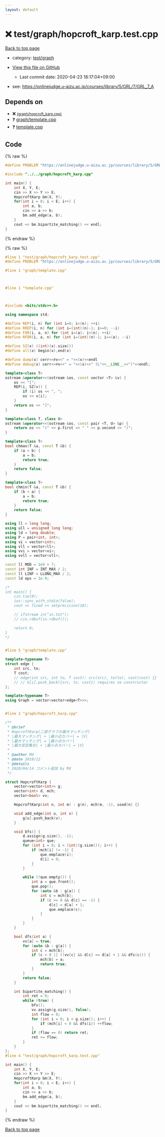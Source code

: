 ```yaml
---
layout: default
---
```


<!-- mathjax config similar to math.stackexchange -->
<script type="text/javascript" async
  src="https://cdnjs.cloudflare.com/ajax/libs/mathjax/2.7.5/MathJax.js?config=TeX-MML-AM_CHTML">
</script>
<script type="text/x-mathjax-config">
  MathJax.Hub.Config({
    TeX: { equationNumbers: { autoNumber: "AMS" }},
    tex2jax: {
      inlineMath: [ ['$','$'] ],
      processEscapes: true
    },
    "HTML-CSS": { matchFontHeight: false },
    displayAlign: "left",
    displayIndent: "2em"
  });
</script>

<script type="text/javascript" src="https://cdnjs.cloudflare.com/ajax/libs/jquery/3.4.1/jquery.min.js"></script>
<script src="https://cdn.jsdelivr.net/npm/jquery-balloon-js@1.1.2/jquery.balloon.min.js" integrity="sha256-ZEYs9VrgAeNuPvs15E39OsyOJaIkXEEt10fzxJ20+2I=" crossorigin="anonymous"></script>
<script type="text/javascript" src="../../../assets/js/copy-button.js"></script>
<link rel="stylesheet" href="../../../assets/css/copy-button.css" />


# :x: test/graph/hopcroft_karp.test.cpp

<a href="../../../index.html">Back to top page</a>

* category: <a href="../../../index.html#baa37bfd168b079b758c0db816f7295f">test/graph</a>
* <a href="{{ site.github.repository_url }}/blob/master/test/graph/hopcroft_karp.test.cpp">View this file on GitHub</a>
    - Last commit date: 2020-04-23 18:17:04+09:00


* see: <a href="https://onlinejudge.u-aizu.ac.jp/courses/library/5/GRL/7/GRL_7_A">https://onlinejudge.u-aizu.ac.jp/courses/library/5/GRL/7/GRL_7_A</a>


## Depends on

* :x: <a href="../../../library/graph/hopcroft_karp.cpp.html"> <small>(graph/hopcroft_karp.cpp)</small></a>
* :question: <a href="../../../library/graph/template.cpp.html">graph/template.cpp</a>
* :question: <a href="../../../library/template.cpp.html">template.cpp</a>


## Code

<a id="unbundled"></a>
{% raw %}
```cpp
#define PROBLEM "https://onlinejudge.u-aizu.ac.jp/courses/library/5/GRL/7/GRL_7_A"

#include "../../graph/hopcroft_karp.cpp"

int main() {
    int X, Y, E;
    cin >> X >> Y >> E;
    HopcroftKarp bm(X, Y);
    for(int i = 0; i < E; i++) {
        int a, b;
        cin >> a >> b;
        bm.add_edge(a, b);
    }
    cout << bm.bipartite_matching() << endl;
}

```
{% endraw %}

<a id="bundled"></a>
{% raw %}
```cpp
#line 1 "test/graph/hopcroft_karp.test.cpp"
#define PROBLEM "https://onlinejudge.u-aizu.ac.jp/courses/library/5/GRL/7/GRL_7_A"

#line 1 "graph/template.cpp"



#line 1 "template.cpp"



#include <bits/stdc++.h>

using namespace std;

#define REP(i, n) for (int i=0; i<(n); ++i)
#define RREP(i, n) for (int i=(int)(n)-1; i>=0; --i)
#define FOR(i, a, n) for (int i=(a); i<(n); ++i)
#define RFOR(i, a, n) for (int i=(int)(n)-1; i>=(a); --i)

#define SZ(x) ((int)(x).size())
#define all(x) begin(x),end(x)

#define dump(x) cerr<<#x<<" = "<<(x)<<endl
#define debug(x) cerr<<#x<<" = "<<(x)<<" (L"<<__LINE__<<")"<<endl;

template<class T>
ostream &operator<<(ostream &os, const vector <T> &v) {
    os << "[";
    REP(i, SZ(v)) {
        if (i) os << ", ";
        os << v[i];
    }
    return os << "]";
}

template<class T, class U>
ostream &operator<<(ostream &os, const pair <T, U> &p) {
    return os << "(" << p.first << " " << p.second << ")";
}

template<class T>
bool chmax(T &a, const T &b) {
    if (a < b) {
        a = b;
        return true;
    }
    return false;
}

template<class T>
bool chmin(T &a, const T &b) {
    if (b < a) {
        a = b;
        return true;
    }
    return false;
}

using ll = long long;
using ull = unsigned long long;
using ld = long double;
using P = pair<int, int>;
using vi = vector<int>;
using vll = vector<ll>;
using vvi = vector<vi>;
using vvll = vector<vll>;

const ll MOD = 1e9 + 7;
const int INF = INT_MAX / 2;
const ll LINF = LLONG_MAX / 2;
const ld eps = 1e-9;

/*
int main() {
    cin.tie(0);
    ios::sync_with_stdio(false);
    cout << fixed << setprecision(10);

    // ifstream in("in.txt");
    // cin.rdbuf(in.rdbuf());

    return 0;
}
*/


#line 5 "graph/template.cpp"

template<typename T>
struct edge {
    int src, to;
    T cost;
    // edge(int src, int to, T cost): src(src), to(to), cost(cost) {}
    // // G[i].push_back({src, to, cost}) requires no constructor
};

template<typename T>
using Graph = vector<vector<edge<T>>>;


#line 2 "graph/hopcroft_karp.cpp"

/**
 * @brief
 * HopcroftKarp(二部グラフの最大マッチング)
 * |最大マッチング| + |最小辺カバー| = |V|
 * |最大マッチング| = |最小点カバー|
 * |最大安定集合| + |最小点カバー| = |V|
 *
 * @author Md
 * @date 2019/12
 * @details
 * 2020/04/14 コメント追加 by Md
 */

struct HopcroftKarp {
    vector<vector<int>> g;
    vector<int> d, mch;
    vector<bool> vv;

    HopcroftKarp(int n, int m) : g(n), mch(m, -1), used(n) {}

    void add_edge(int u, int v) {
        g[u].push_back(v);
    }

    void bfs() {
        d.assign(g.size(), -1);
        queue<int> que;
        for (int i = 0; i < (int)(g.size()); i++) {
            if (mch[i] != -1) {
                que.emplace(i);
                d[i] = 0;
            }
        }

        while (!que.empty()) {
            int a = que.front();
            que.pop();
            for (auto &b : g[a]) {
                int c = mch[b];
                if (c >= 0 && d[c] == -1) {
                    d[c] = d[a] + 1;
                    que.emplace(c);
                }
            }
        }
    }

    bool dfs(int a) {
        vv[a] = true;
        for (auto &b : g[a]) {
            int c = mch[b];
            if (c < 0 || (!vv[c] && d[c] == d[a] + 1 && dfs(c))) {
                mch[b] = a;
                return true;
            }
        }
        return false;
    }

    int bipartite_matching() {
        int ret = 0;
        while (true) {
            bfs();
            vv.assign(g.size(), false);
            int flow = 0;
            for (int i = 0; i < g.size(); i++) {
                if (mch[i] < 0 && dfs(i)) ++flow;
            }
            if (flow == 0) return ret;
            ret += flow;
        }
    }
};
#line 4 "test/graph/hopcroft_karp.test.cpp"

int main() {
    int X, Y, E;
    cin >> X >> Y >> E;
    HopcroftKarp bm(X, Y);
    for(int i = 0; i < E; i++) {
        int a, b;
        cin >> a >> b;
        bm.add_edge(a, b);
    }
    cout << bm.bipartite_matching() << endl;
}

```
{% endraw %}

<a href="../../../index.html">Back to top page</a>

